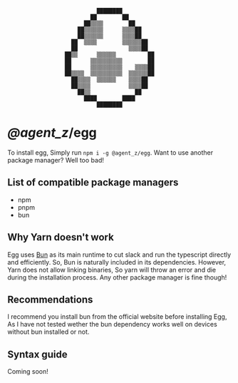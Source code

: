                                 ████████
                              ██        ██
                            ██▒▒▒▒        ██
                          ██▒▒▒▒▒▒      ▒▒▒▒██
                          ██▒▒▒▒▒▒      ▒▒▒▒██
                        ██  ▒▒▒▒        ▒▒▒▒▒▒██
                        ██                ▒▒▒▒██
                      ██▒▒      ▒▒▒▒▒▒          ██
                      ██      ▒▒▒▒▒▒▒▒▒▒        ██
                      ██      ▒▒▒▒▒▒▒▒▒▒    ▒▒▒▒██
                      ██▒▒▒▒  ▒▒▒▒▒▒▒▒▒▒  ▒▒▒▒▒▒██
                        ██▒▒▒▒  ▒▒▒▒▒▒    ▒▒▒▒██
                        ██▒▒▒▒            ▒▒▒▒██
                          ██▒▒              ██
                            ████        ████
                                ████████
# _@agent\_z_/**egg**
To install egg, Simply run `npm i -g @agent_z/egg`. Want to use another package manager? Well too bad!

## List of compatible package managers
- npm
- pnpm
- bun

## Why Yarn doesn't work
Egg uses [Bun](https://bun.sh/) as its main runtime to cut slack and run the typescript directly and efficiently. So, Bun is naturally included in its dependencies. However, Yarn does not allow linking binaries, So yarn will throw an error and die during the installation process. Any other package manager is fine though!

## Recommendations
I recommend you install bun from the official website before installing Egg, As I have not tested wether the bun dependency works well on devices without bun installed or not.

## Syntax guide
Coming soon!